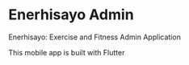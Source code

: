 # Enerhisayo Admin

Enerhisayo: Exercise and Fitness Admin Application

This mobile app is built with Flutter

